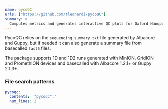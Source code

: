 ```yaml
---
name: pycoQC
urls: ["https://github.com/tleonardi/pycoQC"]
summary: >
  Computes metrics and generates interactive QC plots for Oxford Nanopore technologies sequencing data
---
```


PycoQC relies on the `sequencing_summary.txt` file generated by Albacore and Guppy,
but if needed it can also generate a summary file from basecalled `fast5` files.

The package supports 1D and 1D2 runs generated with MinION, GridION and PromethION
devices and basecalled with Albacore 1.2.1+ or Guppy 2.1.3+.

### File search patterns

```yaml
pycoqc:
  contents: '"pycoqc":'
  num_lines: 2
```
